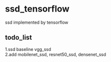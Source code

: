 # ssd_tensorflow
 ssd implemented by tensorflow
## todo_list
1.ssd baseline vgg_ssd  
2.add mobilenet_ssd, resnet50_ssd, densenet_ssd

